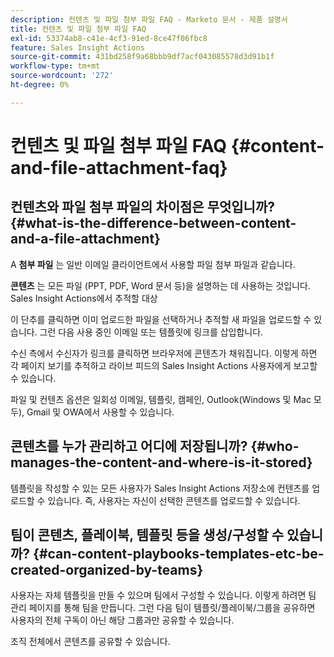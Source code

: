 ```yaml
---
description: 컨텐츠 및 파일 첨부 파일 FAQ - Marketo 문서 - 제품 설명서
title: 컨텐츠 및 파일 첨부 파일 FAQ
exl-id: 53374ab8-c41e-4cf3-91ed-8ce47f06fbc8
feature: Sales Insight Actions
source-git-commit: 431bd258f9a68bbb9df7acf043085578d3d91b1f
workflow-type: tm+mt
source-wordcount: '272'
ht-degree: 0%

---
```


# 컨텐츠 및 파일 첨부 파일 FAQ {#content-and-file-attachment-faq}

## 컨텐츠와 파일 첨부 파일의 차이점은 무엇입니까? {#what-is-the-difference-between-content-and-a-file-attachment}

A **첨부 파일** 는 일반 이메일 클라이언트에서 사용할 파일 첨부 파일과 같습니다.

**콘텐츠** 는 모든 파일 (PPT, PDF, Word 문서 등)을 설명하는 데 사용하는 것입니다. Sales Insight Actions에서 추적할 대상

이 단추를 클릭하면 이미 업로드한 파일을 선택하거나 추적할 새 파일을 업로드할 수 있습니다. 그런 다음 사용 중인 이메일 또는 템플릿에 링크를 삽입합니다.

수신 측에서 수신자가 링크를 클릭하면 브라우저에 콘텐츠가 채워집니다. 이렇게 하면 각 페이지 보기를 추적하고 라이브 피드의 Sales Insight Actions 사용자에게 보고할 수 있습니다.

파일 및 컨텐츠 옵션은 일회성 이메일, 템플릿, 캠페인, Outlook(Windows 및 Mac 모두), Gmail 및 OWA에서 사용할 수 있습니다.

## 콘텐츠를 누가 관리하고 어디에 저장됩니까? {#who-manages-the-content-and-where-is-it-stored}

템플릿을 작성할 수 있는 모든 사용자가 Sales Insight Actions 저장소에 컨텐츠를 업로드할 수 있습니다. 즉, 사용자는 자신이 선택한 콘텐츠를 업로드할 수 있습니다.

## 팀이 콘텐츠, 플레이북, 템플릿 등을 생성/구성할 수 있습니까? {#can-content-playbooks-templates-etc-be-created-organized-by-teams}

사용자는 자체 템플릿을 만들 수 있으며 팀에서 구성할 수 있습니다. 이렇게 하려면 팀 관리 페이지를 통해 팀을 만듭니다. 그런 다음 팀이 템플릿/플레이북/그룹을 공유하면 사용자의 전체 구독이 아닌 해당 그룹과만 공유할 수 있습니다.

조직 전체에서 콘텐츠를 공유할 수 있습니다.
